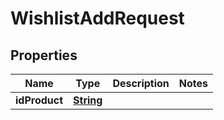 
# WishlistAddRequest

## Properties
Name | Type | Description | Notes
------------ | ------------- | ------------- | -------------
**idProduct** | [**String**](String.md) |  | 



